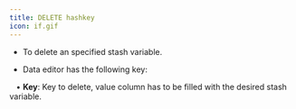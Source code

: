 ```yaml
---
title: DELETE hashkey
icon: if.gif
---
```


* To delete an specified stash variable.

* Data editor has the following key: <br />

&nbsp; &nbsp;• **Key**: Key to delete, value column has to be filled with the desired stash variable.


